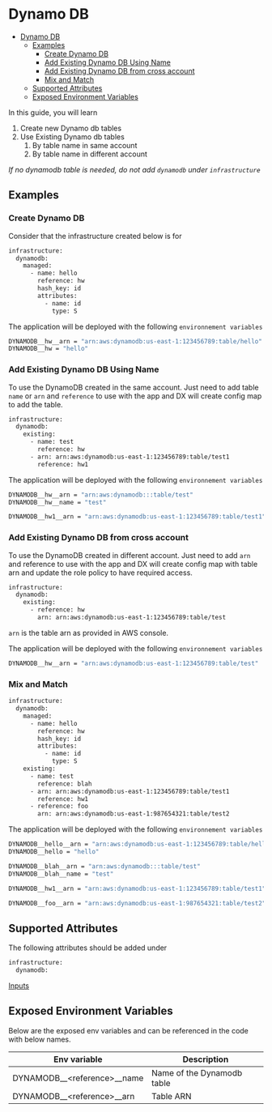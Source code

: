 # Dynamo DB

- [Dynamo DB](#dynamo-db)
  - [Examples](#examples)
    - [Create Dynamo DB](#create-dynamo-db)
    - [Add Existing Dynamo DB Using Name](#add-existing-dynamo-db-using-name)
    - [Add Existing Dynamo DB from cross account](#add-existing-dynamo-db-from-cross-account)
    - [Mix and Match](#mix-and-match)
  - [Supported Attributes](#supported-attributes)
  - [Exposed Environment Variables](#exposed-environment-variables)

In this guide, you will learn

1. Create new Dynamo db tables
2. Use Existing Dynamo db tables
   1. By table name in same account
   2. By table name in different account

*If no dynamodb table is needed, do not add `dynamodb` under `infrastructure`*

## Examples

### Create Dynamo DB

Consider that the infrastructure created below is for

```bash
infrastructure:
  dynamodb:
    managed:
      - name: hello
        reference: hw
        hash_key: id
        attributes:
          - name: id
            type: S
```

The application will be deployed with the following `environnement variables`

```bash
DYNAMODB__hw__arn = "arn:aws:dynamodb:us-east-1:123456789:table/hello"
DYNAMODB__hw = "hello"
```

### Add Existing Dynamo DB Using Name

To use the DynamoDB created in the same account. Just need to add table `name` or `arn`  and `reference` to use with the app and DX will create config map to add the table.

```bash
infrastructure:
  dynamodb:
    existing:
      - name: test
        reference: hw
      - arn: arn:aws:dynamodb:us-east-1:123456789:table/test1
        reference: hw1

```

The application will be deployed with the following `environnement variables`

```bash
DYNAMODB__hw__arn = "arn:aws:dynamodb:::table/test"
DYNAMODB__hw__name = "test"

DYNAMODB__hw1__arn = "arn:aws:dynamodb:us-east-1:123456789:table/test1"
```

### Add Existing Dynamo DB from cross account

To use the DynamoDB created in different account. Just need to add `arn` and reference to use with the app and DX will create config map with table arn and update the role policy to have required access.

```bash
infrastructure:
  dynamodb:
    existing:
      - reference: hw
        arn: arn:aws:dynamodb:us-east-1:123456789:table/test
```

`arn` is the table arn as provided in AWS console.

The application will be deployed with the following `environnement variables`

```bash
DYNAMODB__hw__arn = "arn:aws:dynamodb:us-east-1:123456789:table/test"
```

### Mix and Match

```bash
infrastructure:
  dynamodb:
    managed:
      - name: hello
        reference: hw
        hash_key: id
        attributes:
          - name: id
            type: S
    existing:
      - name: test
        reference: blah
      - arn: arn:aws:dynamodb:us-east-1:123456789:table/test1
        reference: hw1
      - reference: foo
        arn: arn:aws:dynamodb:us-east-1:987654321:table/test2
```

The application will be deployed with the following `environnement variables`

```bash
DYNAMODB__hello__arn = "arn:aws:dynamodb:us-east-1:123456789:table/hello"
DYNAMODB__hello = "hello"

DYNAMODB__blah__arn = "arn:aws:dynamodb:::table/test"
DYNAMODB__blah__name = "test"

DYNAMODB__hw1__arn = "arn:aws:dynamodb:us-east-1:123456789:table/test1"

DYNAMODB__foo__arn = "arn:aws:dynamodb:us-east-1:987654321:table/test2"
```

## Supported Attributes

The following attributes should be added under

```bash
infrastructure:
  dynamodb:
```

[Inputs](../../modules/common/dynamodb/README.md#inputs)

## Exposed Environment Variables

Below are the exposed env variables and can be referenced
in the code with below names.

| Env variable                 | Description                |
| ---------------------------- | -------------------------- |
| DYNAMODB__\<reference>__name | Name of the Dynamodb table |
| DYNAMODB__\<reference>__arn  | Table ARN                  |
